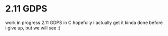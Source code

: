 # 2.11 GDPS
work in progress 2.11 GDPS in C
hopefully i actually get it kinda done before i give up, but we will see :)